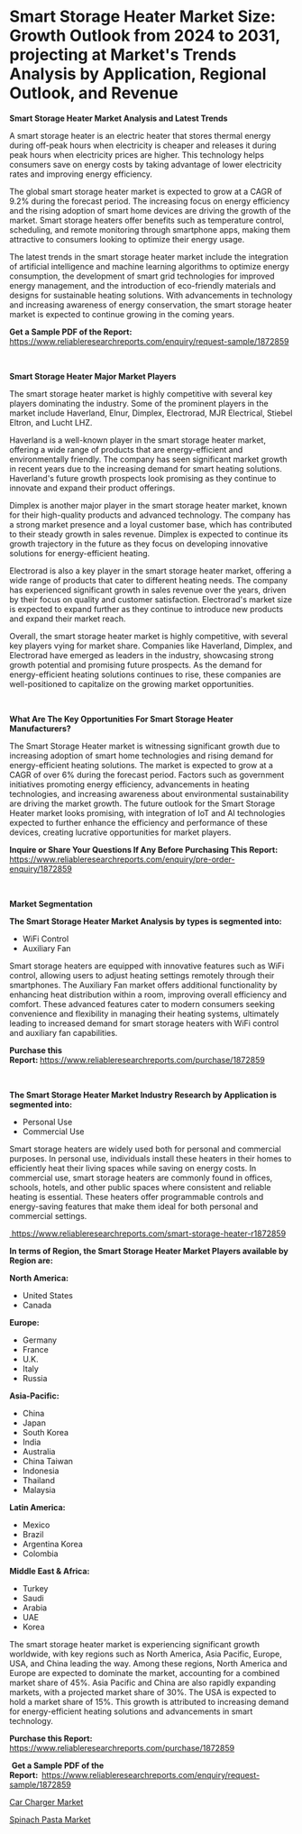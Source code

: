 <p><h1>Smart Storage Heater Market Size: Growth Outlook from 2024 to 2031, projecting at Market's Trends Analysis by Application, Regional Outlook, and Revenue</h1></p><p><strong>Smart Storage Heater Market Analysis and Latest Trends</strong></p>
<p><p>A smart storage heater is an electric heater that stores thermal energy during off-peak hours when electricity is cheaper and releases it during peak hours when electricity prices are higher. This technology helps consumers save on energy costs by taking advantage of lower electricity rates and improving energy efficiency.</p><p>The global smart storage heater market is expected to grow at a CAGR of 9.2% during the forecast period. The increasing focus on energy efficiency and the rising adoption of smart home devices are driving the growth of the market. Smart storage heaters offer benefits such as temperature control, scheduling, and remote monitoring through smartphone apps, making them attractive to consumers looking to optimize their energy usage.</p><p>The latest trends in the smart storage heater market include the integration of artificial intelligence and machine learning algorithms to optimize energy consumption, the development of smart grid technologies for improved energy management, and the introduction of eco-friendly materials and designs for sustainable heating solutions. With advancements in technology and increasing awareness of energy conservation, the smart storage heater market is expected to continue growing in the coming years.</p></p>
<p><strong>Get a Sample PDF of the Report:&nbsp;</strong> <a href="https://www.reliableresearchreports.com/enquiry/request-sample/1872859">https://www.reliableresearchreports.com/enquiry/request-sample/1872859</a></p>
<p>&nbsp;</p>
<p><strong>Smart Storage Heater Major Market Players</strong></p>
<p><p>The smart storage heater market is highly competitive with several key players dominating the industry. Some of the prominent players in the market include Haverland, Elnur, Dimplex, Electrorad, MJR Electrical, Stiebel Eltron, and Lucht LHZ.</p><p>Haverland is a well-known player in the smart storage heater market, offering a wide range of products that are energy-efficient and environmentally friendly. The company has seen significant market growth in recent years due to the increasing demand for smart heating solutions. Haverland's future growth prospects look promising as they continue to innovate and expand their product offerings.</p><p>Dimplex is another major player in the smart storage heater market, known for their high-quality products and advanced technology. The company has a strong market presence and a loyal customer base, which has contributed to their steady growth in sales revenue. Dimplex is expected to continue its growth trajectory in the future as they focus on developing innovative solutions for energy-efficient heating.</p><p>Electrorad is also a key player in the smart storage heater market, offering a wide range of products that cater to different heating needs. The company has experienced significant growth in sales revenue over the years, driven by their focus on quality and customer satisfaction. Electrorad's market size is expected to expand further as they continue to introduce new products and expand their market reach.</p><p>Overall, the smart storage heater market is highly competitive, with several key players vying for market share. Companies like Haverland, Dimplex, and Electrorad have emerged as leaders in the industry, showcasing strong growth potential and promising future prospects. As the demand for energy-efficient heating solutions continues to rise, these companies are well-positioned to capitalize on the growing market opportunities.</p></p>
<p>&nbsp;</p>
<p><strong>What Are The Key Opportunities For Smart Storage Heater Manufacturers?</strong></p>
<p><p>The Smart Storage Heater market is witnessing significant growth due to increasing adoption of smart home technologies and rising demand for energy-efficient heating solutions. The market is expected to grow at a CAGR of over 6% during the forecast period. Factors such as government initiatives promoting energy efficiency, advancements in heating technologies, and increasing awareness about environmental sustainability are driving the market growth. The future outlook for the Smart Storage Heater market looks promising, with integration of IoT and AI technologies expected to further enhance the efficiency and performance of these devices, creating lucrative opportunities for market players.</p></p>
<p><strong>Inquire or Share Your Questions If Any Before Purchasing This Report:</strong> <a href="https://www.reliableresearchreports.com/enquiry/pre-order-enquiry/1872859">https://www.reliableresearchreports.com/enquiry/pre-order-enquiry/1872859</a></p>
<p>&nbsp;</p>
<p><strong>Market Segmentation</strong></p>
<p><strong>The Smart Storage Heater Market Analysis by types is segmented into:</strong></p>
<p><ul><li>WiFi Control</li><li>Auxiliary Fan</li></ul></p>
<p><p>Smart storage heaters are equipped with innovative features such as WiFi control, allowing users to adjust heating settings remotely through their smartphones. The Auxiliary Fan market offers additional functionality by enhancing heat distribution within a room, improving overall efficiency and comfort. These advanced features cater to modern consumers seeking convenience and flexibility in managing their heating systems, ultimately leading to increased demand for smart storage heaters with WiFi control and auxiliary fan capabilities.</p></p>
<p><strong>Purchase this Report:&nbsp;</strong><a href="https://www.reliableresearchreports.com/purchase/1872859">https://www.reliableresearchreports.com/purchase/1872859</a></p>
<p>&nbsp;</p>
<p><strong>The Smart Storage Heater Market Industry Research by Application is segmented into:</strong></p>
<p><ul><li>Personal Use</li><li>Commercial Use</li></ul></p>
<p><p>Smart storage heaters are widely used both for personal and commercial purposes. In personal use, individuals install these heaters in their homes to efficiently heat their living spaces while saving on energy costs. In commercial use, smart storage heaters are commonly found in offices, schools, hotels, and other public spaces where consistent and reliable heating is essential. These heaters offer programmable controls and energy-saving features that make them ideal for both personal and commercial settings.</p></p>
<p><a href="https://www.reliableresearchreports.com/smart-storage-heater-r1872859">&nbsp;https://www.reliableresearchreports.com/smart-storage-heater-r1872859</a></p>
<p><strong>In terms of Region, the Smart Storage Heater Market Players available by Region are:</strong></p>
<p>
    <p> <strong> North America: </strong>
        <ul>
            <li>United States</li>
            <li>Canada</li>
        </ul>
        </p> 
    <p> <strong> Europe: </strong>
        <ul>
            <li>Germany</li>
            <li>France</li>
            <li>U.K.</li>
            <li>Italy</li>
            <li>Russia</li>
        </ul>
        </p> 
    <p> <strong> Asia-Pacific: </strong>
        <ul>
            <li>China</li>
            <li>Japan</li>
            <li>South Korea</li>
            <li>India</li>
            <li>Australia</li>
            <li>China Taiwan</li>
            <li>Indonesia</li>
            <li>Thailand</li>
            <li>Malaysia</li>
        </ul>
        </p> 
    <p> <strong> Latin America: </strong>
        <ul>
            <li>Mexico</li>
            <li>Brazil</li>
            <li>Argentina Korea</li>
            <li>Colombia</li>
        </ul>
        </p> 
    <p> <strong> Middle East & Africa: </strong>
        <ul>
            <li>Turkey</li>
            <li>Saudi</li>
            <li>Arabia</li>
            <li>UAE</li>
            <li>Korea</li>
        </ul>
    </p>
    </p>
<p><p>The smart storage heater market is experiencing significant growth worldwide, with key regions such as North America, Asia Pacific, Europe, USA, and China leading the way. Among these regions, North America and Europe are expected to dominate the market, accounting for a combined market share of 45%. Asia Pacific and China are also rapidly expanding markets, with a projected market share of 30%. The USA is expected to hold a market share of 15%. This growth is attributed to increasing demand for energy-efficient heating solutions and advancements in smart technology.</p></p>
<p><strong>Purchase this Report: </strong><a href="https://www.reliableresearchreports.com/purchase/1872859">https://www.reliableresearchreports.com/purchase/1872859</a></p>
<p>&nbsp;<strong>Get a Sample PDF of the Report:&nbsp;&nbsp;</strong><a href="https://www.reliableresearchreports.com/enquiry/request-sample/1872859">https://www.reliableresearchreports.com/enquiry/request-sample/1872859</a></p>
<p><strong></strong></p>
<p><p><a href="https://view.publitas.com/reportprime-1/car-charger-market-growth-outlook-from-2024-to-2031-and-it-is-projecting-at-8-5-cagr-with-markets-trends-analysis-by-application-regional-outlook-and-revenue/">Car Charger Market</a></p><p><a href="https://medium.com/@lawrencekelley6262/global-spinach-pasta-market-sector-types-applications-market-player-strategies-regional-growth-d45ca9af40f5">Spinach Pasta Market</a></p></p>